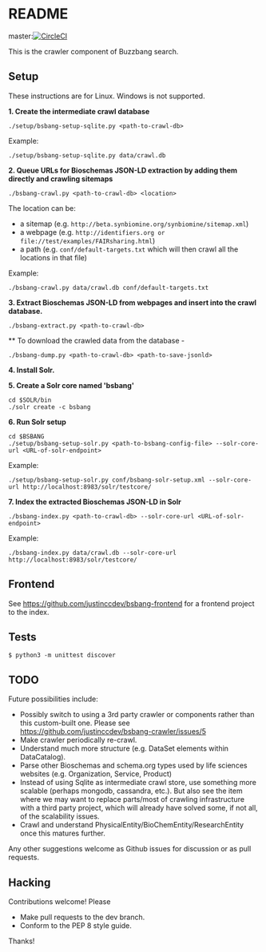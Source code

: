 # README #

master:[![CircleCI](https://circleci.com/gh/justinccdev/bsbang-crawler/tree/master.svg?style=svg)](https://circleci.com/gh/justinccdev/bsbang-crawler/tree/master) 

This is the crawler component of Buzzbang search.

## Setup ##

These instructions are for Linux.  Windows is not supported.

**1. Create the intermediate crawl database**
```
./setup/bsbang-setup-sqlite.py <path-to-crawl-db>
```
Example:
```
./setup/bsbang-setup-sqlite.py data/crawl.db
```

**2. Queue URLs for Bioschemas JSON-LD extraction by adding them directly and crawling sitemaps**
```
./bsbang-crawl.py <path-to-crawl-db> <location>
```

The location can be:
  * a sitemap (e.g. `http://beta.synbiomine.org/synbiomine/sitemap.xml`)
  * a webpage (e.g. `http://identifiers.org or file://test/examples/FAIRsharing.html`)
  * a path (e.g. `conf/default-targets.txt` which will then crawl all the locations in that file)

Example:
```
./bsbang-crawl.py data/crawl.db conf/default-targets.txt
```

**3. Extract Bioschemas JSON-LD from webpages and insert into the crawl database.**
```
./bsbang-extract.py <path-to-crawl-db>
```

** To download the crawled data from the database - 
```
./bsbang-dump.py <path-to-crawl-db> <path-to-save-jsonld>
```

**4. Install Solr.**

**5. Create a Solr core named 'bsbang'**
```
cd $SOLR/bin
./solr create -c bsbang
```

**6. Run Solr setup**
```
cd $BSBANG
./setup/bsbang-setup-solr.py <path-to-bsbang-config-file> --solr-core-url <URL-of-solr-endpoint>
```
Example:
```
./setup/bsbang-setup-solr.py conf/bsbang-solr-setup.xml --solr-core-url http://localhost:8983/solr/testcore/
```

**7. Index the extracted Bioschemas JSON-LD in Solr**
```
./bsbang-index.py <path-to-crawl-db> --solr-core-url <URL-of-solr-endpoint>
```
Example:
```
./bsbang-index.py data/crawl.db --solr-core-url http://localhost:8983/solr/testcore/
```

## Frontend ##

See https://github.com/justinccdev/bsbang-frontend for a frontend project to the index.

## Tests ##

```
$ python3 -m unittest discover
```

## TODO ##
Future possibilities include:

* Possibly switch to using a 3rd party crawler or components rather than this custom-built one. 
Please see https://github.com/justinccdev/bsbang-crawler/issues/5
* Make crawler periodically re-crawl.
* Understand much more structure (e.g. DataSet elements within DataCatalog).
* Parse other Bioschemas and schema.org types used by life sciences websites (e.g. Organization, Service, Product)
* Instead of using Sqlite as intermediate crawl store, use something more scalable (perhaps mongodb, cassandra, etc.).
But also see the item where we may want to replace parts/most of crawling infrastructure with a third party project,
which will already have solved some, if not all, of the scalability issues.
* Crawl and understand PhysicalEntity/BioChemEntity/ResearchEntity once this matures further.

Any other suggestions welcome as Github issues for discussion or as pull requests.

## Hacking ##

Contributions welcome!  Please

* Make pull requests to the dev branch.
* Conform to the PEP 8 style guide.

Thanks!
